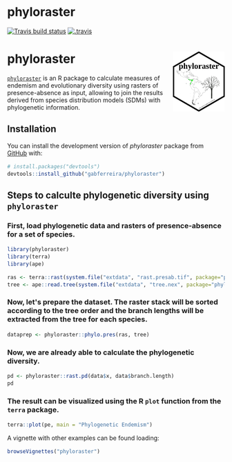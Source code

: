 
# phyloraster

<!-- badges: start -->
[![Travis build status](https://travis-ci.com/gabferreira/phyloraster.svg?branch=master)](https://travis-ci.com/gabferreira/phyloraster)
[![.travis](https://github.com/gabferreira/phyloraster/actions/workflows/.travis.yml/badge.svg)](https://github.com/gabferreira/phyloraster/actions/workflows/.travis.yml)
<!-- badges: end -->

# phyloraster <a href="https://github.com/gabferreira/phyloraster"><img src="man/figures/logo.png" align="right" height="139" alt="phyloraster website" /></a>

[`phyloraster`](https://github.com/gabferreira/phyloraster) is an R package to calculate measures of endemism and evolutionary diversity using rasters of presence-absence as input, allowing to join the results derived from species distribution models (SDMs) with phylogenetic information.

## Installation

You can install the development version of *phyloraster* package from [GitHub](https://github.com/) with:

``` r
# install.packages("devtools")
devtools::install_github("gabferreira/phyloraster")
```

## Steps to calculte phylogenetic diversity using ```phyloraster```

### First, load phylogenetic data and rasters of presence-absence for a set of species.

``` r 
library(phyloraster)
library(terra)
library(ape)
```

``` r
ras <- terra::rast(system.file("extdata", "rast.presab.tif", package="phyloraster"))
tree <- ape::read.tree(system.file("extdata", "tree.nex", package="phyloraster"))
```

### Now, let's prepare the dataset. The raster stack will be sorted according to the tree order and the branch lengths will be extracted from the tree for each species.

``` r
dataprep <- phyloraster::phylo.pres(ras, tree)
```

### Now, we are already able to calculate the phylogenetic diversity.

``` r
pd <- phyloraster::rast.pd(data$x, data$branch.length)
pd
```

### The result can be visualized using the R `plot` function from the `terra` package.

``` r
terra::plot(pe, main = "Phylogenetic Endemism")
```

A vignette with other examples can be found loading:

``` r
browseVignettes("phyloraster")
```

